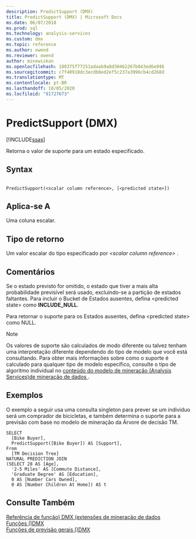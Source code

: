 ```yaml
---
description: PredictSupport (DMX)
title: PredictSupport (DMX) | Microsoft Docs
ms.date: 06/07/2018
ms.prod: sql
ms.technology: analysis-services
ms.custom: dmx
ms.topic: reference
ms.author: owend
ms.reviewer: owend
author: minewiskan
ms.openlocfilehash: 180375f77251adaab9a8d30462267b043ed6e946
ms.sourcegitcommit: c7f40918dc3ecdb0ed2ef5c237a3996cb4cd268d
ms.translationtype: MT
ms.contentlocale: pt-BR
ms.lasthandoff: 10/05/2020
ms.locfileid: "91727673"
---
```

# <a name="predictsupport-dmx"></a>PredictSupport (DMX)
[!INCLUDE[ssas](../includes/applies-to-version/ssas.md)]

  Retorna o valor de suporte para um estado especificado.  
  
## <a name="syntax"></a>Syntax  
  
```  
  
PredictSupport(<scalar column reference>, [<predicted state>])  
```  
  
## <a name="applies-to"></a>Aplica-se A  
 Uma coluna escalar.  
  
## <a name="return-type"></a>Tipo de retorno  
 Um valor escalar do tipo especificado por *\<*scalar column reference*>* .  
  
## <a name="remarks"></a>Comentários  
 Se o estado previsto for omitido, o estado que tiver a mais alta probabilidade previsível será usado, excluindo-se a partição de estados faltantes. Para incluir o Bucket de Estados ausentes, defina \<predicted state> como **INCLUDE_NULL**.  
  
 Para retornar o suporte para os Estados ausentes, defina \<predicted state> como NULL.  
  
> [!NOTE]  
>  Os valores de suporte são calculados de modo diferente ou talvez tenham uma interpretação diferente dependendo do tipo de modelo que você está consultando. Para obter mais informações sobre como o suporte é calculado para qualquer tipo de modelo específico, consulte o tipo de algoritmo individual no [conteúdo do modelo de mineração &#40;Analysis Services&#41;de mineração de dados ](/analysis-services/data-mining/mining-model-content-analysis-services-data-mining).  
  
## <a name="examples"></a>Exemplos  
 O exemplo a seguir usa uma consulta singleton para prever se um indivíduo será um comprador de bicicletas, e também determina o suporte para a previsão com base no modelo de mineração da Árvore de decisão TM.  
  
```  
SELECT  
  [Bike Buyer],  
  PredictSupport([Bike Buyer]) AS [Support],  
From  
  [TM Decision Tree]  
NATURAL PREDICTION JOIN  
(SELECT 28 AS [Age],  
  '2-5 Miles' AS [Commute Distance],  
  'Graduate Degree' AS [Education],  
  0 AS [Number Cars Owned],  
  0 AS [Number Children At Home]) AS t  
```  
  
## <a name="see-also"></a>Consulte Também  
 [Referência de função&#41; DMX &#40;extensões de mineração de dados](../dmx/data-mining-extensions-dmx-function-reference.md)   
 [Funções &#40;&#41;DMX ](../dmx/functions-dmx.md)   
 [Funções de previsão gerais &#40;&#41;DMX ](../dmx/general-prediction-functions-dmx.md)  
  
